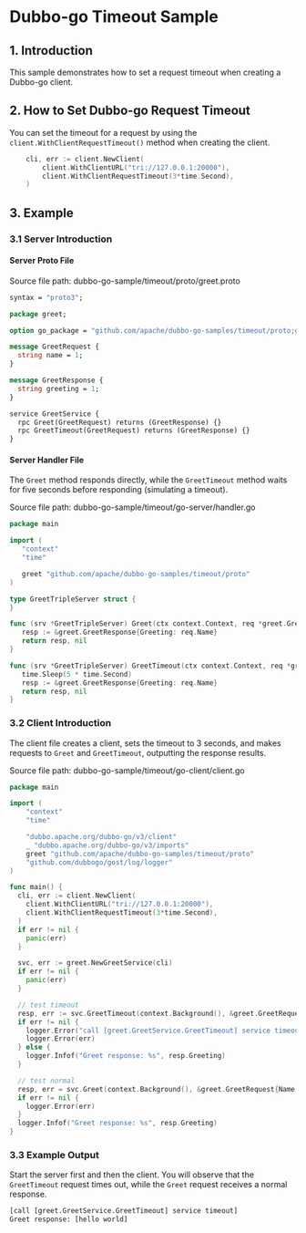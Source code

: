 # Dubbo-go Timeout Sample

## 1. Introduction

This sample demonstrates how to set a request timeout when creating a Dubbo-go client.

## 2. How to Set Dubbo-go Request Timeout

You can set the timeout for a request by using the `client.WithClientRequestTimeout()` method when creating the client.

```go
    cli, err := client.NewClient(
        client.WithClientURL("tri://127.0.0.1:20000"),
        client.WithClientRequestTimeout(3*time.Second),
    )
```

## 3. Example

### 3.1 Server Introduction

#### Server Proto File

Source file path: dubbo-go-sample/timeout/proto/greet.proto

```protobuf
syntax = "proto3";

package greet;

option go_package = "github.com/apache/dubbo-go-samples/timeout/proto;greet";

message GreetRequest {
  string name = 1;
}

message GreetResponse {
  string greeting = 1;
}

service GreetService {
  rpc Greet(GreetRequest) returns (GreetResponse) {}
  rpc GreetTimeout(GreetRequest) returns (GreetResponse) {}
}
```

#### Server Handler File

The `Greet` method responds directly, while the `GreetTimeout` method waits for five seconds before responding (simulating a timeout).

Source file path: dubbo-go-sample/timeout/go-server/handler.go

```go
package main

import (
   "context"
   "time"

   greet "github.com/apache/dubbo-go-samples/timeout/proto"
)

type GreetTripleServer struct {
}

func (srv *GreetTripleServer) Greet(ctx context.Context, req *greet.GreetRequest) (*greet.GreetResponse, error) {
   resp := &greet.GreetResponse{Greeting: req.Name}
   return resp, nil
}

func (srv *GreetTripleServer) GreetTimeout(ctx context.Context, req *greet.GreetRequest) (*greet.GreetResponse, error) {
   time.Sleep(5 * time.Second)
   resp := &greet.GreetResponse{Greeting: req.Name}
   return resp, nil
}
```

### 3.2 Client Introduction

The client file creates a client, sets the timeout to 3 seconds, and makes requests to `Greet` and `GreetTimeout`, outputting the response results.

Source file path: dubbo-go-sample/timeout/go-client/client.go

```go
package main

import (
    "context"
    "time"

    "dubbo.apache.org/dubbo-go/v3/client"
    _ "dubbo.apache.org/dubbo-go/v3/imports"
    greet "github.com/apache/dubbo-go-samples/timeout/proto"
    "github.com/dubbogo/gost/log/logger"
)

func main() {
  cli, err := client.NewClient(
    client.WithClientURL("tri://127.0.0.1:20000"),
    client.WithClientRequestTimeout(3*time.Second),
  )
  if err != nil {
    panic(err)
  }

  svc, err := greet.NewGreetService(cli)
  if err != nil {
    panic(err)
  }

  // test timeout
  resp, err := svc.GreetTimeout(context.Background(), &greet.GreetRequest{Name: "hello world"})
  if err != nil {
    logger.Error("call [greet.GreetService.GreetTimeout] service timeout")
    logger.Error(err)
  } else {
    logger.Infof("Greet response: %s", resp.Greeting)
  }

  // test normal
  resp, err = svc.Greet(context.Background(), &greet.GreetRequest{Name: "hello world"})
  if err != nil {
    logger.Error(err)
  }
  logger.Infof("Greet response: %s", resp.Greeting)
}
```

### 3.3 Example Output

Start the server first and then the client. You will observe that the `GreetTimeout` request times out, while the `Greet` request receives a normal response.

```txt
[call [greet.GreetService.GreetTimeout] service timeout]
Greet response: [hello world]
```
